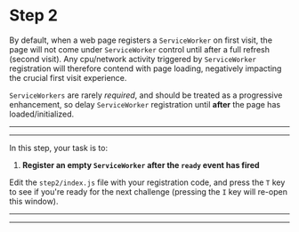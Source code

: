 # Step 2

 By default, when a web page registers a `ServiceWorker` on first visit, the page will not come under `ServiceWorker` control until after a full refresh (second visit). Any cpu/network activity triggered by `ServiceWorker` registration will therefore contend with page loading, negatively impacting the crucial first visit experience.

 `ServiceWorkers` are rarely *required*, and should be treated as a progressive enhancement, so delay `ServiceWorker` registration until **after** the page has loaded/initialized.

---
---

In this step, your task is to:

1. **Register an empty `ServiceWorker` after the `ready` event has fired**

Edit the `step2/index.js` file with your registration code, and press the `T` key to see if you're ready for the next challenge (pressing the `I` key will re-open this window).

---
---

